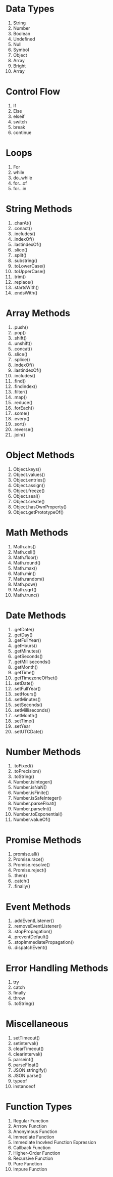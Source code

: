 # Data Types

1. String
2. Number
3. Boolean
4. Undefined
5. Null
6. Symbol
7. Object
8. Array
9. Bright
10. Array

# Control Flow

1. If
2. Else
3. elseif
4. switch
5. break
6. continue

# Loops

1. For
2. while
3. do..while
4. for...of
5. for...in

# String Methods

1. .charAt()
2. .conact()
3. .includes()
4. .indexOf()
5. .lastindexOf()
6. .slice()
7. .split()
8. .substring()
9. .toLowerCase()
10. .toUpperCase()
11. .trim()
12. .replace()
13. .startsWith()
14. .endsWith()

# Array Methods

1. .push()
2. .pop()
3. .shift()
4. .unshift()
5. .concat()
6. .slice()
7. .splice()
8. .indexOf()
9. .lastindexOf()
10. .includes()
11. .find()
12. .findindex()
13. .filter()
14. .map()
15. .reduce()
16. .forEach()
17. .some()
18. .every()
19. .sort()
20. .reverse()
21. .join()

# Object Methods

1. Object.keys()
2. Object.values()
3. Object.entries()
4. Object.assign()
5. Object.freeze()
6. Object.seal()
7. Object.create()
8. Object.hasOwnProperty()
9. Object.getPrototypeOf()

# Math Methods

1. Math.abs()
2. Math.celi()
3. Math.floor()
4. Math.round()
5. Math.max()
6. Math.min()
7. Math.random()
8. Math.pow()
9. Math.sqrt()
10. Math.trunc()

# Date Methods

1. .getDate()
2. .getDay()
3. .getFullYear()
4. .getHours()
5. .getMinutes()
6. .getSeconds()
7. .getMilliseconds()
8. .getMonth()
9. .getTime()
10. .getTimezoneOffset()
11. .setDate()
12. .setFullYear()
13. .setHours()
14. .setMinutes()
15. .setSeconds()
16. .setMilliseconds()
17. .setMonth()
18. .setTime()
19. .setYear
20. .setUTCDate()

# Number Methods

1. .toFixed()
2. .toPrecision()
3. .toString()
4. Number.isInteger()
5. Number.isNaN()
6. Number.isFinite()
7. Number.isSafeInteger()
8. Number.parseFloat()
9. Number.parseInt()
10. Number.toExponential()
11. Number.valueOf()

# Promise Methods

1. promise.all()
2. Promise.race()
3. Promise.resolve()
4. Promise.reject()
5. .then()
6. .catch()
7. .finally()

# Event Methods

1. .addEventListener()
2. .removeEventListener()
3. .stopPropagation()
4. .preventDefault()
5. .stopImmediatePropagation()
6. .dispatchEvent()

# Error Handling Methods

1. try
2. catch
3. finally
4. throw
5. .toString()

# Miscellaneous

1. setTimeout()
2. setinterval()
3. clearTimeout()
4. clearinterval()
5. parseint()
6. parseFloat()
7. JSON.stringify()
8. JSON.parse()
9. typeof
10. instanceof

# Function Types

1. Regular Function
2. Arrrow Function
3. Anonymous Function
4. Immediate Function
5. Immediate Inovked Function Expression
6. Callback Function
7. Higher-Order Function
8. Recursive Function
9. Pure Function
10. Impure Function
